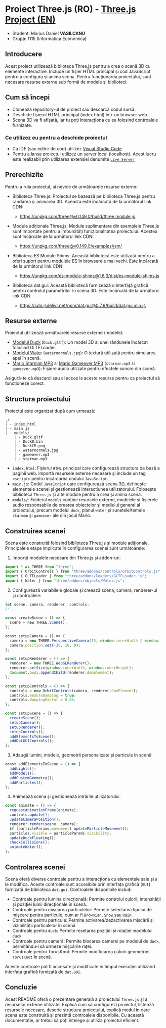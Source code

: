 
# Proiect Three.js (RO) - [Three.js Project (EN)](https://github.com/vasilcanumarius22/Proiect_Grafica_Computerizata/blob/main/README%20%5BEN%5D.md)
- Student: Marius Daniel **VASILCANU**
- Grupă: 1115 (Informatica Economica)


## Introducere
Acest proiect utilizează biblioteca Three.js pentru a crea o scenă 3D cu elemente interactive. Include un fișier HTML principal și cod JavaScript pentru a configura și anima scena. Pentru funcționarea proiectului, sunt necesare resurse externe sub formă de modele și biblioteci.

## Cum să începi
- Clonează repository-ul de proiect sau descarcă codul sursă.
- Deschide fișierul HTML principal (index.html) într-un browser web.
- Scena 3D va fi afișată, iar tu poți interacționa cu ea folosind controalele furnizate.

### Ce utilizez eu pentru a deschide proiectul
- Ca IDE (sau editor de cod) utilizez [Visual Studio Code](https://code.visualstudio.com/)
- Pentru a lansa proiectul utilizez un server local (localhost). Acest lucru este realizabil prin utilizarea extensiei denumite [`Live Server`](https://marketplace.visualstudio.com/items?itemName=ritwickdey.LiveServer)

## Prerechizite
Pentru a rula proiectul, ai nevoie de următoarele resurse externe:

- Biblioteca Three.js: Proiectul se bazează pe biblioteca Three.js pentru randarea și animarea 3D. Aceasta este încărcată de la următorul link CDN:
  - https://unpkg.com/three@v0.149.0/build/three.module.js

- Module adiționale Three.js: Module suplimentare din exemplele Three.js sunt importate pentru a îmbunătăți funcționalitatea proiectului. Acestea sunt încărcate de la următorul link CDN:
  - https://unpkg.com/three@v0.149.0/examples/jsm/

- Biblioteca ES Module Shims: Această bibliotecă este utilizată pentru a oferi suport pentru modulele ES în browserele mai vechi. Este încărcată de la următorul link CDN:
  - https://unpkg.com/es-module-shims@1.6.3/dist/es-module-shims.js

- Biblioteca dat.gui: Această bibliotecă furnizează o interfață grafică pentru controlul parametrilor în scena 3D. Este încărcată de la următorul link CDN:
  - https://cdn.jsdelivr.net/npm/dat.gui@0.7.9/build/dat.gui.min.js

## Resurse externe
Proiectul utilizează următoarele resurse externe (modele):

- [Modelul Duck](https://github.com/KhronosGroup/glTF-Sample-Models/tree/master/2.0/Duck/glTF) (`Duck.gltf`): Un model 3D al unei rândunele încărcat folosind GLTFLoader.
- [Modelul Water](https://threejs.org/examples/?q=water#webgl_shaders_ocean)  (`waternormals.jpg`): O textură utilizată pentru simularea apei în scenă.
- [Mario Starman MP3](https://downloads.khinsider.com/game-soundtracks/album/super-mario-bros.-1-3-anthology/1%252005%2520Starman.mp3) si [Mario Gameover MP3](https://downloads.khinsider.com/game-soundtracks/album/super-mario-bros.-1-3-anthology/1%252009%2520Game%2520Over.mp3) (`starman.mp3` si `gameover.mp3`): Fișiere audio utilizate pentru efectele sonore din scenă.

Asigură-te că descarci sau ai acces la aceste resurse pentru ca proiectul să funcționeze corect.

## Structura proiectului


Proiectul este organizat după cum urmează:

```
./
| - index.html
| - main.js
| - models/
    | - Duck.gltf
    | - Duck0.bin
    | - DuckCM.png
    | - waternormals.jpg
    | - gameover.mp3
    | - starman.mp3
```

- `index.html`: Fișierul `HTML` principal care configurează structura de bază a paginii web. Importă resursele externe necesare și include un tag `<script>` pentru încărcarea codului `JavaScript`.
- `main.js`: Codul `JavaScript` care configurează scena 3D, definește elementele scenei și gestionează interacțiunea utilizatorului. Folosește biblioteca `Three.js` și alte module pentru a crea și anima scena.
- `models/`: Folderul `models` conține resursele externe, modelele și fișierele audio responsabile de crearea obiectelor și mediului general al proiectului, precum modelul `duck`, planul `water` și sunetele/temele `starman` și `gameover` ale din jocul Mario.

## Construirea scenei
Scena este construită folosind biblioteca Three.js și module adiționale. Principalele etape implicate în configurarea scenei sunt următoarele:

1. Importă modulele necesare din Three.js și addon-uri:
```javascript
import * as THREE from "three";
import { OrbitControls } from "three/addons/controls/OrbitControls.js";
import { GLTFLoader } from "three/addons/loaders/GLTFLoader.js";
import { Water } from "three/addons/objects/Water.js";
```

2. Configurează variabilele globale și creează scena, camera, renderer-ul și controalele:
```javascript
let scene, camera, renderer, controls;
// ...

const createScene = () => {
  scene = new THREE.Scene();
};

const setupCamera = () => {
  camera = new THREE.PerspectiveCamera(75, window.innerWidth / window.innerHeight, 0.1, 1000);
  camera.position.set(-20, 10, 0);
};

const setupRenderer = () => {
  renderer = new THREE.WebGLRenderer();
  renderer.setSize(window.innerWidth, window.innerHeight);
  document.body.appendChild(renderer.domElement);
};

const setupControls = () => {
  controls = new OrbitControls(camera, renderer.domElement);
  controls.enableDamping = true;
  controls.dampingFactor = 0.05;
};

const setupScene = () => {
  createScene();
  setupCamera();
  setupRenderer();
  setupControls();
  addElementsToScene();
  addDatGUIControls();
};
```

3. Adaugă lumini, modele, geometrii personalizate și particule în scenă:
```javascript
const addElementsToScene = () => {
  addLights();
  addModels();
  addCustomGeometry();
  addParticles();
};
```

4. Animează scena și gestionează intrările utilizatorului:
```javascript
const animate = () => {
  requestAnimationFrame(animate);
  controls.update();
  updateCameraPosition();
  renderer.render(scene, camera);
  if (particleParams.movement) updateParticleMovement();
  particles.visible = particleParams.visibility;
  updateDuckFloating();
  checkCollisions();
  animateWater();
};
```

## Controlarea scenei
Scena oferă diverse controale pentru a interacționa cu elementele sale și a le modifica. Aceste controale sunt accesibile prin interfața grafică (`GUI`) furnizată de biblioteca `dat.gui`. Controalele disponibile includ:

- Controale pentru lumina direcțională: Permite controlul culorii, intensității și poziției lumii direcționale în scenă.
- Controale pentru mișcarea particulelor: Permite selectarea tipului de mișcare pentru particule, cum ar fi `Brownian`, `Snow` sau `Rain`.
- Controale pentru particule: Permite activarea/dezactivarea mișcării și vizibilității particulelor în scenă.
- Controale pentru `duck`: Permite resetarea poziției și rotației modelului `duck`.
- Controale pentru cameră: Permite blocarea camerei pe modelul de `duck`, permițându-i să urmeze mișcările raței.
- Controale pentru TorusKnot: Permite modificarea culorii geometriei `TorusKnot` în scenă.

Aceste controale pot fi accesate și modificate în timpul execuției utilizând interfața grafică furnizată de `dat.GUI`.

## Concluzie
Acest README oferă o prezentare generală a proiectului `Three.js` și a resurselor externe utilizate. Explică cum să configurezi proiectul, listează resursele necesare, descrie structura proiectului, explică modul în care scena este construită și prezintă controalele disponibile. Cu această documentație, ar trebui să poți înțelege și utiliza proiectul eficient.
